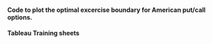 #### Code to plot the optimal excercise boundary for American put/call options.
#### Tableau Training sheets
